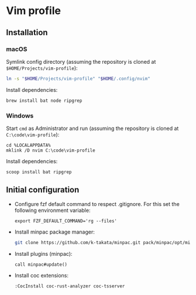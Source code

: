 # Vim profile

## Installation

### macOS

Symlink config directory (assuming the repository is cloned at `$HOME/Projects/vim-profile`):

```sh
ln -s "$HOME/Projects/vim-profile" "$HOME/.config/nvim"
```

Install dependencies:

```sh
brew install bat node ripgrep
```

### Windows

Start `cmd` as Administrator and run (assuming the repository is cloned at `C:\code\vim-profile`):

```
cd %LOCALAPPDATA%
mklink /D nvim C:\code\vim-profile
```

Install dependencies:

```
scoop install bat ripgrep
```

## Initial configuration

- Configure fzf default command to respect .gitignore. For this set the following environment variable:

  ```
  export FZF_DEFAULT_COMMAND='rg --files'
  ```

- Install minpac package manager:

  ```sh
  git clone https://github.com/k-takata/minpac.git pack/minpac/opt/minpac
  ```

- Install plugins (minpac):

  ```
  call minpac#update()
  ```

- Install coc extensions:

  ```
  :CocInstall coc-rust-analyzer coc-tsserver
  ```
